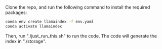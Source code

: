 Clone the repo, and run the following command to install the required packages:
```bash
conda env create llamaindex -f env.yaml
conda activate llamaindex
```
Then, run "./just_run_this.sh" to run the code. The code will generate the index in "./storage".
